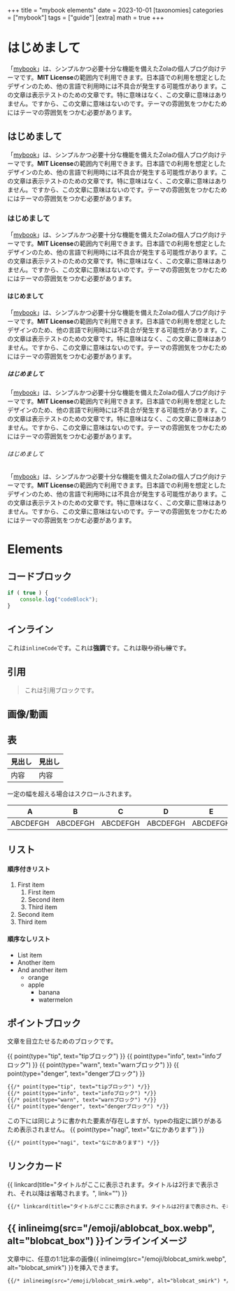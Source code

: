 +++
title = "mybook elements"
date = 2023-10-01
[taxonomies]
categories = ["mybook"]
tags = ["guide"]
[extra]
math = true
+++

# はじめまして
「[mybook](https://github.com/nagicat/mybook)」は、シンプルかつ必要十分な機能を備えたZolaの個人ブログ向けテーマです。**MIT License**の範囲内で利用できます。日本語での利用を想定としたデザインのため、他の言語で利用時には不具合が発生する可能性があります。この文章は表示テストのための文章です。特に意味はなく、この文章に意味はありません。ですから、この文章に意味はないのです。テーマの雰囲気をつかむためにはテーマの雰囲気をつかむ必要があります。

## はじめまして
「[mybook](https://github.com/nagicat/mybook)」は、シンプルかつ必要十分な機能を備えたZolaの個人ブログ向けテーマです。**MIT License**の範囲内で利用できます。日本語での利用を想定としたデザインのため、他の言語で利用時には不具合が発生する可能性があります。この文章は表示テストのための文章です。特に意味はなく、この文章に意味はありません。ですから、この文章に意味はないのです。テーマの雰囲気をつかむためにはテーマの雰囲気をつかむ必要があります。

### はじめまして
「[mybook](https://github.com/nagicat/mybook)」は、シンプルかつ必要十分な機能を備えたZolaの個人ブログ向けテーマです。**MIT License**の範囲内で利用できます。日本語での利用を想定としたデザインのため、他の言語で利用時には不具合が発生する可能性があります。この文章は表示テストのための文章です。特に意味はなく、この文章に意味はありません。ですから、この文章に意味はないのです。テーマの雰囲気をつかむためにはテーマの雰囲気をつかむ必要があります。

#### はじめまして
「[mybook](https://github.com/nagicat/mybook)」は、シンプルかつ必要十分な機能を備えたZolaの個人ブログ向けテーマです。**MIT License**の範囲内で利用できます。日本語での利用を想定としたデザインのため、他の言語で利用時には不具合が発生する可能性があります。この文章は表示テストのための文章です。特に意味はなく、この文章に意味はありません。ですから、この文章に意味はないのです。テーマの雰囲気をつかむためにはテーマの雰囲気をつかむ必要があります。

##### はじめまして
「[mybook](https://github.com/nagicat/mybook)」は、シンプルかつ必要十分な機能を備えたZolaの個人ブログ向けテーマです。**MIT License**の範囲内で利用できます。日本語での利用を想定としたデザインのため、他の言語で利用時には不具合が発生する可能性があります。この文章は表示テストのための文章です。特に意味はなく、この文章に意味はありません。ですから、この文章に意味はないのです。テーマの雰囲気をつかむためにはテーマの雰囲気をつかむ必要があります。

###### はじめまして
「[mybook](https://github.com/nagicat/mybook)」は、シンプルかつ必要十分な機能を備えたZolaの個人ブログ向けテーマです。**MIT License**の範囲内で利用できます。日本語での利用を想定としたデザインのため、他の言語で利用時には不具合が発生する可能性があります。この文章は表示テストのための文章です。特に意味はなく、この文章に意味はありません。ですから、この文章に意味はないのです。テーマの雰囲気をつかむためにはテーマの雰囲気をつかむ必要があります。

# Elements

## コードブロック
```js
if ( true ) {
    console.log("codeBlock");
}
```

## インライン
これは`inlineCode`です。これは**強調**です。これは~~取り消し線~~です。
## 引用
> これは引用ブロックです。

## 画像/動画

## 表

| 見出し | 見出し |
| --- | --- |
| 内容 | 内容 |

一定の幅を超える場合はスクロールされます。

| A | B | C | D | E | F | G | H |
| --- | --- | --- | --- | --- | --- | --- | --- |
| ABCDEFGH | ABCDEFGH | ABCDEFGH | ABCDEFGH | ABCDEFGH | ABCDEFGH | ABCDEFGH | ABCDEFGH |

## リスト
#### 順序付きリスト
1. First item
    1. First item
    1. Second item
    1. Third item
1. Second item
1. Third item

#### 順序なしリスト
- List item
- Another item
- And another item
  - orange
  - apple
    - banana
    - watermelon

## ポイントブロック
文章を目立たせるためのブロックです。

{{ point(type="tip", text="tipブロック") }}
{{ point(type="info", text="infoブロック") }}
{{ point(type="warn", text="warnブロック") }}
{{ point(type="denger", text="dengerブロック") }}

```md
{{/* point(type="tip", text="tipブロック") */}}
{{/* point(type="info", text="infoブロック") */}}
{{/* point(type="warn", text="warnブロック") */}}
{{/* point(type="denger", text="dengerブロック") */}}
```

この下には同じように書かれた要素が存在しますが、typeの指定に誤りがあるため表示されません。
{{ point(type="nagi", text="なにかあります") }}

```md
{{/* point(type="nagi", text="なにかあります") */}}
```

## リンクカード

{{ linkcard(title="タイトルがここに表示されます。タイトルは2行まで表示され、それ以降は省略されます。", link="") }}

```md
{{/* linkcard(title="タイトルがここに表示されます。タイトルは2行まで表示され、それ以降は省略されます。", link="") */}}
```

## {{ inlineimg(src="/emoji/ablobcat_box.webp", alt="blobcat_box") }}インラインイメージ
文章中に、任意の1:1比率の画像{{ inlineimg(src="/emoji/blobcat_smirk.webp", alt="blobcat_smirk") }}を挿入できます。

```md
{{/* inlineimg(src="/emoji/blobcat_smirk.webp", alt="blobcat_smirk") */}}
```